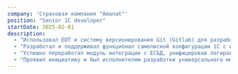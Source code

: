 ```yaml
---
company: 'Страховая компания "Amanat"'
position: "Senior 1C developer"
startDate: 2025-02-01
description:
  - "Использовал EDT и систему версионирования Git (Gitlab) для разработки и управления кодом, поддерживая качество кода с помощью SonarCube."
  - "Разработал и поддерживал функционал самописной конфигурации 1С с использованием БСП на Управляемых и Обычных формах."
  - "Успешно переработал модуль интеграции с ЕСБД, унифицировав логирование и оптимизировав существующий код."
  - "Проявил инициативу и был исполнителем разработки универсального модуля для интеграций по HTTP и SOAP, значительно упростив создание новых интеграционных решений."
---
```

